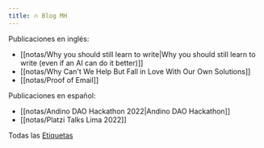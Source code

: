 ```yaml
---
title: 🔥 Blog MH
---
```


Publicaciones en inglés:

- [[notas/Why you should still learn to write|Why you should still learn to write (even if an AI can do it better)]]
- [[notas/Why Can't We Help But Fall in Love With Our Own Solutions]]
- [[notas/Proof of Email]]

Publicaciones en español:

- [[notas/Andino DAO Hackathon 2022|Andino DAO Hackathon]]
- [[notas/Platzi Talks Lima 2022]]

Todas las [Etiquetas](/tags)
